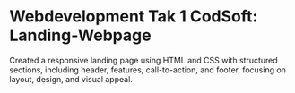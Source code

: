 # Webdevelopment Tak 1 CodSoft: Landing-Webpage
Created a responsive landing page using HTML and CSS with structured sections, including header, features, call-to-action, and footer, focusing on layout, design, and visual appeal.
